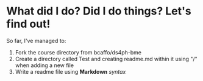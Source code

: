 # What did I do? Did I do things? Let's find out!

So far, I've managed to:
1. Fork the course directory from bcaffo/ds4ph-bme
2. Create a directory called Test and creating readme.md within it using "/" when adding a new file
3. Write a readme file using **Markdown** *syntax*
